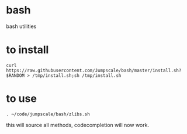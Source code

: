 # bash
bash utilities

# to install

```
curl https://raw.githubusercontent.com/Jumpscale/bash/master/install.sh?$RANDOM > /tmp/install.sh;sh /tmp/install.sh
```

# to use

```
. ~/code/jumpscale/bash/zlibs.sh
```

this will source all methods, codecompletion will now work.

